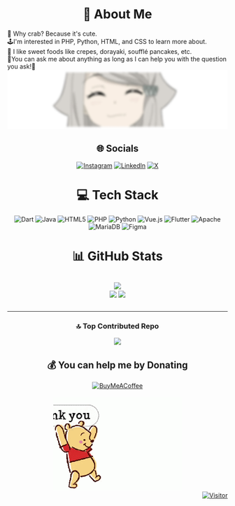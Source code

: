 <h1 align="center">💫 About Me</h1>
🦀 Why crab? Because it's cute. <br>🕹️I'm interested in PHP, Python, HTML, and CSS to learn more about. <br>🍰 I like sweet foods like crepes, dorayaki, soufflé pancakes, etc.<br>🐚You can ask me about anything as long as I can help you with the question you ask!🐳

<img src=kanio.png>
<div align="center"> 
  
<h2 align="center">🌐 Socials</h2>

[![Instagram](https://img.shields.io/badge/Instagram-%23E4405F.svg?logo=Instagram&logoColor=white)](https://instagram.com/ripaaf_) [![LinkedIn](https://img.shields.io/badge/LinkedIn-%230077B5.svg?logo=linkedin&logoColor=white)](https://linkedin.com/in/yusarinn) [![X](https://img.shields.io/badge/X-black.svg?logo=X&logoColor=white)](https://x.com/myusufrifa) 

<h1 align="center">💻 Tech Stack</h1>

![Dart](https://img.shields.io/badge/dart-%230175C2.svg?style=for-the-badge&logo=dart&logoColor=white) ![Java](https://img.shields.io/badge/java-%23ED8B00.svg?style=for-the-badge&logo=openjdk&logoColor=white) ![HTML5](https://img.shields.io/badge/html5-%23E34F26.svg?style=for-the-badge&logo=html5&logoColor=white) ![PHP](https://img.shields.io/badge/php-%23777BB4.svg?style=for-the-badge&logo=php&logoColor=white) ![Python](https://img.shields.io/badge/python-3670A0?style=for-the-badge&logo=python&logoColor=ffdd54) ![Vue.js](https://img.shields.io/badge/vue.js-%2335495e.svg?style=for-the-badge&logo=vuedotjs&logoColor=%234FC08D) ![Flutter](https://img.shields.io/badge/Flutter-%2302569B.svg?style=for-the-badge&logo=Flutter&logoColor=white) ![Apache](https://img.shields.io/badge/apache-%23D42029.svg?style=for-the-badge&logo=apache&logoColor=white) ![MariaDB](https://img.shields.io/badge/MariaDB-003545?style=for-the-badge&logo=mariadb&logoColor=white) ![Figma](https://img.shields.io/badge/figma-%23F24E1E.svg?style=for-the-badge&logo=figma&logoColor=white)

<h1 align="center">📊 GitHub Stats</h1>
<div style="display:flex;align-item:center;justify-content:center;flex-direction:row;">

<img src="https://github-readme-stats.vercel.app/api?username=ripaaf&theme=radical&hide_border=false&include_all_commits=false&count_private=false"><br/>
<img src="https://github-readme-streak-stats.herokuapp.com/?user=ripaaf&theme=radical&hide_border=false">
<img src="https://github-readme-stats.vercel.app/api/top-langs/?username=ripaaf&theme=radical&hide_border=false&include_all_commits=false&count_private=false&layout=compact">

</div>

---

### 🔝 Top Contributed Repo
![](https://github-contributor-stats.vercel.app/api?username=ripaaf&limit=5&theme=radical&combine_all_yearly_contributions=true)


  <h2 align="center">💰 You can help me by Donating</h2>

<div align="center" style="text-align:center;display:flex;align-items:center;justify-content:center;">

  <a href="https://buymeacoffee.com/yusarinn">

  <img src="https://img.shields.io/badge/Buy%20Me%20a%20Coffee-ffdd00?style=for-the-badge&logo=buy-me-a-coffe&logoColor=black" alt="BuyMeACoffee" />
  </a>
</div>
</br>

  <div align="center">
  <img src="ty.gif">
  </div>
<div align="right">
  <a href="https://visitcount.itsvg.in">
    <img src="https://visitcount.itsvg.in/api?id=ripaaf&label=viewer&color=5&icon=6&pretty=true" alt="Visitor" />
  </a>
</div>
